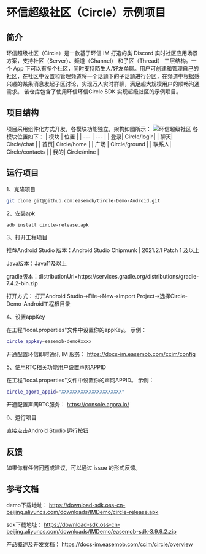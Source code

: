 # 环信超级社区（Circle）示例项目

## 简介

环信超级社区（Circle）是一款基于环信 IM 打造的类 Discord 实时社区应用场景方案，支持社区（Server）、频道（Channel） 和子区（Thread） 三层结构。一个 App 下可以有多个社区，同时支持陌生人/好友单聊。用户可创建和管理自己的社区，在社区中设置和管理频道将一个话题下的子话题进行分区，在频道中根据感兴趣的某条消息发起子区讨论，实现万人实时群聊，满足超大规模用户的顺畅沟通需求。
该仓库包含了使用环信环信Circle SDK 实现超级社区的示例项目。

## 项目结构
项目采用组件化方式开发，各模块功能独立，架构如图所示：
![环信超级社区](https://download-sdk.oss-cn-beijing.aliyuncs.com/downloads/Circle/Android/%E7%8E%AF%E4%BF%A1%E8%B6%85%E7%BA%A7%E7%A4%BE%E5%8C%BA.jpg "环信超级社区")
各模块位置如下：
| 模块 | 位置 |
| --- | --- |
|  登录| Circle/login|
|  聊天| Circle/chat |
|  首页| Circle/home |
|  广场 | Circle/ground |
|  联系人| Circle/contacts |
|  我的| Circle/mine |


## 运行项目

1、克隆项目
```bash
git clone git@github.com:easemob/Circle-Demo-Android.git
```

2、安装apk
```bash
adb install circle-release.apk
```
3、打开工程项目

推荐Android Studio 版本：Android Studio Chipmunk | 2021.2.1 Patch 1 及以上

Java版本：Java11及以上

gradle版本：distributionUrl=https\://services.gradle.org/distributions/gradle-7.4.2-bin.zip

打开方式：
打开Android Studio->File->New->Import Project->选择Circle-Demo-Android工程根目录

4、设置appKey

在工程"local.properties"文件中设置你的appKey。
示例：
```bash
circle_appkey=easemob-demo#xxxx
```
开通配置环信即时通讯 IM 服务：
https://docs-im.easemob.com/ccim/config

5、使用RTC相关功能用户设置声网APPID

在工程"local.properties"文件中设置你的声网APPID。
示例：
```bash
circle_agora_appid="XXXXXXXXXXXXXXXXXXXXXX"
```
开通配置声网RTC服务：
https://console.agora.io/

6、运行项目

直接点击Android Studio 运行按钮

## 反馈
如果你有任何问题或建议，可以通过 issue 的形式反馈。

## 参考文档

demo下载地址：
https://download-sdk.oss-cn-beijing.aliyuncs.com/downloads/IMDemo/circle-release.apk

sdk下载地址：
https://download-sdk.oss-cn-beijing.aliyuncs.com/downloads/IMDemo/easemob-sdk-3.9.9.2.zip

产品概述及开发文档：
https://docs-im.easemob.com/ccim/circle/overview



